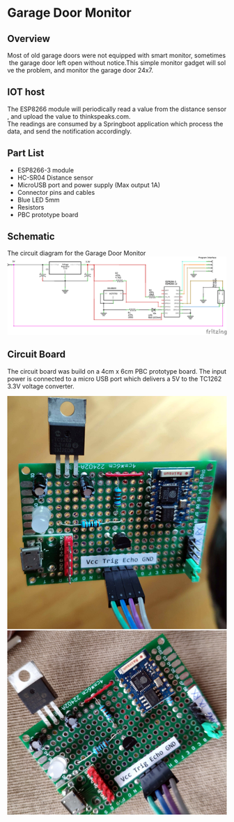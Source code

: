 # Garage Door Monitor

## Overview

Most of old garage doors were not equipped with smart monitor, sometimes the garage door left open without notice.This simple monitor gadget will solve the problem, and monitor the garage door 24x7. 

## IOT host

The ESP8266 module will periodically read a value from the distance sensor, and upload the value to thinkspeaks.com.
The readings are consumed by a Springboot application which process the data, and send the notification accordingly.

## Part List

* ESP8266-3 module
* HC-SR04 Distance sensor
* MicroUSB port and power supply (Max output 1A)
* Connector pins and cables
* Blue LED 5mm
* Resistors
* PBC prototype board

## Schematic

The circuit diagram for the Garage Door Monitor 
![schematic](img/schematics.png)



## Circuit Board

The circuit board was build on a 4cm x 6cm PBC prototype board. The input power is connected to a micro USB port which delivers a 5V to the TC1262 3.3V voltage converter.

![PBC](img/board-1.jpg)
![PBC](img/board-2.jpg)